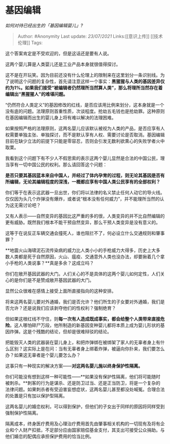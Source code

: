 # 基因编辑
*如何对待已经出生的「基因编辑婴儿」?*

> Author: #Anonymity
> Last update: *23/07/2021*
> Links:[[意识上传]] [[技术伦理]]
> Tags:

这个答案肯定是不受欢迎的，但是这话还是要有人说。

这两个婴儿算是人类婴儿还是工业产品本身就很值得探讨。

这不是在开玩笑。因为目前还没有什么伦理上的限制来在这里划分一条识别线。为了说明这个问题的复杂性，首先请注意这样一个事实：**黑猩猩与人类的基因差异仅约为1%。如果我们接受“被编辑者仍然理所当然算人类”，那么将理所当然存在着编辑出“黑猩猩人”的难堪问题。**

“仍然符合人类定义”的基因修改的红线，是否应该用比例来划分，这本身就是一个没有底的问题。法理原则首重性质，次谈程度。抢劫五毛钱也是抢劫罪。这种原则在基因编辑而出生的婴儿身上将有难以解决的法理困难。

如果按照严格的法理原则，这两名婴儿应该默认被视为人类的产品，是否应享有人权需要单独主张、单独探讨，而不是默认享有人权、需要讨论是否取消。基因编辑目前在缺少立法的前提下只能是零容忍，否则会引发无数利欲熏心的失败学者火中取栗。

我看到这个问题下有不少人不假思索的表示这两个婴儿显然是合法的中国公民，理当享有一切中国公民的权利。那么请回答这个问题：

**是否只要其基因蓝本来自中国人，并经过了体内孕育的过程，则无论其基因是否有所编辑，无论其编辑程度的深浅，一概都应享有中国人类公民享有的全部权利？**

你们等于在表示这武器一旦出世，你们将以法律的名义禁止任何人动它的导火线。仅仅因为头几个炸弹没有爆炸，或者说“根本没有任何威力”，并不能理所当然的认为这无需讨论吧？

又有人表示——自然变异的基因比这严重的多的很，人类变异的并不比自然编辑的更有威胁。既然我们根本不能干预自然变异，那么干预人类变异是没有意义的。

这等于在说反正车辆交通会撞死人，谁也阻拦不了，何必设立什么交通规则和肇事罪？

**地震火山海啸泥石流传染病的威力比人类小小的手枪威力大得多，历史上大多数人类都是死于自然原因，火山、瘟疫、交通意外人类也没办法，却要揪着几个拿小手枪的人类说事？**真是多余？这成立吗？

你们在敞开基因武器的大门。人们关心的不是具体的这两个婴儿如何定性，人们关心的是你们是不是赞成敞开基因武器的大门。

显然公众很难在感情上接受上面所直接指向的这种安排。

将来这两名婴儿要对外通婚，我们是否允许？他们所生的子女要对外通婚，我们是否允许？还是说我们应该剥夺他们的性权利？强制绝育？

但如果这根红线不守住，则**每一次有人造成既成事实，都会给整个人类带来直接危险**。这人哪怕碎尸万段，他所制造的新基因变种婴儿都将本质上成为婴儿形状的基因炸弹。这是个残酷的结论，但却是很难辩驳的结论。

把能毁灭人类的武器装在婴儿身上，和把炸弹绑在被绑架了家人的无辜者身上有什么区别？这实际上是在问：当有无辜者身上绑着炸弹，被逼向你扑来，我们要怎么办？如果这无辜者是个婴儿要怎么办？

这事只有一种现实的解决方案——**对这两名婴儿施以终身保护性隔离。**

你们可能没有想到这样一种可能性——**如果没有保护性隔离，他们将可能随时被刺杀。**刺客的行为是谋杀、还是防卫过当、还是正当防卫，将是一个复杂的法律问题。如果刺杀者有受迫害妄想症状，这两名婴儿甚至都没处喊冤。合理合法的处置是只有加以保护型隔离。

这两名婴儿的婚恋权利，可以得到保护，但他们的子女出于同样的原因将同样受到强制保护性隔离。

隔离成本，终身医疗费用及心理治疗费用首先由肇事相关机构的一切现有及将有企业和个人财产扣抵，不足部分应由国家赔偿基金支付，其支出可接受公众捐助。与他们婚恋的配偶应承担保护费用的恰当比例。

